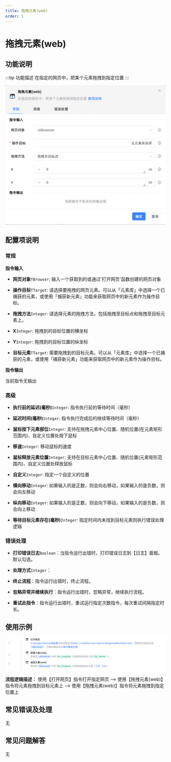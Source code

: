 ```yaml
---
title: 拖拽元素(web)
order: 1
---
```


# 拖拽元素(web)

## 功能说明

:::tip 功能描述
在指定的网页中，把某个元素拖拽到指定位置
:::

![拖拽元素(web)](../../../assets/拖拽元素(web)_command.png)

## 配置项说明

### 常规

**指令输入**

- **网页对象**`TBrowser`: 输入一个获取到的或通过'打开网页'函数创建的网页对象

- **操作目标**`TTarget`: 请选择要拖拽的网页元素。可以从「元素库」中选择一个已捕获的元素，或使用「捕获新元素」功能来获取网页中的新元素作为操作目标。

- **拖拽方法**`Integer`: 请选择元素的拖拽方法，包括拖拽至目标点和拖拽至目标元素上。

- **X**`Integer`: 拖拽到的目标位置的横坐标

- **Y**`Integer`: 拖拽到的目标位置的纵坐标

- **目标元素**`TTarget`: 需要拖拽到的目标元素。可以从「元素库」中选择一个已捕获的元素，或使用「捕获新元素」功能来获取网页中的新元素作为操作目标。


**指令输出**

当前指令无输出

### 高级

- **执行前的延迟(毫秒)**`Integer`: 指令执行前的等待时间（毫秒）

- **延迟时间(毫秒)**`Integer`: 指令执行完成后的继续等待时间（毫秒）

- **鼠标按下元素部位**`Integer`: 支持在拖拽元素中心位置、随机位置(在元素矩形范围内)、自定义位置处按下鼠标

- **移速**`Integer`: 移动鼠标的速度

- **鼠标释放元素位置**`Integer`: 支持在目标元素中心位置、随机位置(元素矩形范围内)、自定义位置处释放鼠标

- **自定义**`Integer`: 指定一个自定义的位置

- **横向移动**`Integer`: 如果输入的是正数，则会向右移动，如果输入的是负数，则会向左移动

- **纵向移动**`Integer`: 如果输入的是正数，则会向下移动，如果输入的是负数，则会向上移动

- **等待目标元素存在(毫秒)**`Integer`: 指定时间内未找到目标元素则执行错误处理逻辑

### 错误处理

- **打印错误日志**`Boolean`：当指令运行出错时，打印错误日志到【日志】面板。默认勾选。

- **处理方式**`Integer`：

 - **终止流程**：指令运行出错时，终止流程。

 - **忽略异常并继续执行**：指令运行出错时，忽略异常，继续执行流程。

 - **重试此指令**：指令运行出错时，重试运行指定次数指令，每次重试间隔指定时长。

## 使用示例

![拖拽元素(web)](../../../assets/拖拽元素(web)_demo.png)

**流程逻辑描述：** 使用【打开网页】指令打开指定网页 --> 使用【拖拽元素(web)】指令将元素拖拽到目标元素上 --> 使用【拖拽元素(web)】指令将元素拖拽到指定位置上

## 常见错误及处理

无

## 常见问题解答

无

